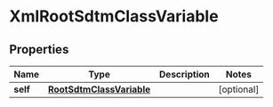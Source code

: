 

# XmlRootSdtmClassVariable


## Properties

| Name | Type | Description | Notes |
|------------ | ------------- | ------------- | -------------|
|**self** | [**RootSdtmClassVariable**](RootSdtmClassVariable.md) |  |  [optional] |



